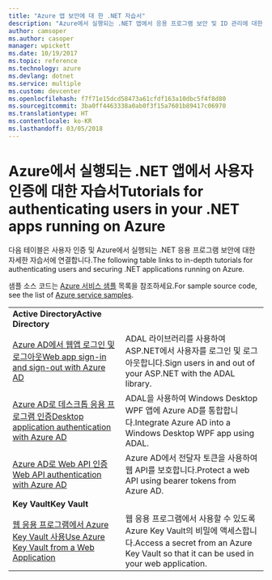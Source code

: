 ```yaml
---
title: "Azure 앱 보안에 대 한 .NET 자습서"
description: "Azure에서 실행되는 .NET 앱에서 응용 프로그램 보안 및 ID 관리에 대한 자습서입니다."
author: camsoper
ms.author: casoper
manager: wpickett
ms.date: 10/19/2017
ms.topic: reference
ms.technology: azure
ms.devlang: dotnet
ms.service: multiple
ms.custom: devcenter
ms.openlocfilehash: f7f71e15dcd58473a61cfdf163a10dbc5f4f8d80
ms.sourcegitcommit: 3ba0ff4463338a0ab0f3f15a7601b89417c06970
ms.translationtype: HT
ms.contentlocale: ko-KR
ms.lasthandoff: 03/05/2018
---
```

# <a name="tutorials-for-authenticating-users-in-your-net-apps-running-on-azure"></a><span data-ttu-id="21fbb-103">Azure에서 실행되는 .NET 앱에서 사용자 인증에 대한 자습서</span><span class="sxs-lookup"><span data-stu-id="21fbb-103">Tutorials for authenticating users in your .NET apps running on Azure</span></span>

<span data-ttu-id="21fbb-104">다음 테이블은 사용자 인증 및 Azure에서 실행되는 .NET 응용 프로그램 보안에 대한 자세한 자습서에 연결합니다.</span><span class="sxs-lookup"><span data-stu-id="21fbb-104">The following table links to in-depth tutorials for authenticating users and securing .NET applications running on Azure.</span></span>

<span data-ttu-id="21fbb-105">샘플 소스 코드는 [Azure 서비스 샘플](https://azure.microsoft.com/resources/samples/?platform=dotnet) 목록을 참조하세요.</span><span class="sxs-lookup"><span data-stu-id="21fbb-105">For sample source code, see the list of [Azure service samples](https://azure.microsoft.com/resources/samples/?platform=dotnet).</span></span>

| | |
|---|---|
|<span data-ttu-id="21fbb-106">**Active Directory**</span><span class="sxs-lookup"><span data-stu-id="21fbb-106">**Active Directory**</span></span>||
| <span data-ttu-id="21fbb-107">[Azure AD에서 웹앱 로그인 및 로그아웃][1]</span><span class="sxs-lookup"><span data-stu-id="21fbb-107">[Web app sign-in and sign-out with Azure AD][1]</span></span> | <span data-ttu-id="21fbb-108">ADAL 라이브러리를 사용하여 ASP.NET에서 사용자를 로그인 및 로그아웃합니다.</span><span class="sxs-lookup"><span data-stu-id="21fbb-108">Sign users in and out of your ASP.NET with the ADAL library.</span></span>
| <span data-ttu-id="21fbb-109">[Azure AD로 데스크톱 응용 프로그램 인증][2]</span><span class="sxs-lookup"><span data-stu-id="21fbb-109">[Desktop application authentication with Azure AD][2]</span></span>| <span data-ttu-id="21fbb-110">ADAL을 사용하여 Windows Desktop WPF 앱에 Azure AD를 통합합니다.</span><span class="sxs-lookup"><span data-stu-id="21fbb-110">Integrate Azure AD into a Windows Desktop WPF app using ADAL.</span></span> | 
| <span data-ttu-id="21fbb-111">[Azure AD로 Web API 인증][3]</span><span class="sxs-lookup"><span data-stu-id="21fbb-111">[Web API authentication with Azure AD][3]</span></span> | <span data-ttu-id="21fbb-112">Azure AD에서 전달자 토큰을 사용하여 웹 API를 보호합니다.</span><span class="sxs-lookup"><span data-stu-id="21fbb-112">Protect a web API using bearer tokens from Azure AD.</span></span> |
|<span data-ttu-id="21fbb-113">**Key Vault**</span><span class="sxs-lookup"><span data-stu-id="21fbb-113">**Key Vault**</span></span>||
| <span data-ttu-id="21fbb-114">[웹 응용 프로그램에서 Azure Key Vault 사용][4]</span><span class="sxs-lookup"><span data-stu-id="21fbb-114">[Use Azure Key Vault from a Web Application][4]</span></span> | <span data-ttu-id="21fbb-115">웹 응용 프로그램에서 사용할 수 있도록 Azure Key Vault의 비밀에 액세스합니다.</span><span class="sxs-lookup"><span data-stu-id="21fbb-115">Access a secret from an Azure Key Vault so that it can be used in your web application.</span></span> | 

[1]: /azure/active-directory/develop/active-directory-devquickstarts-webapp-dotnet
[2]: /azure/active-directory/develop/active-directory-devquickstarts-dotnet
[3]: /azure/active-directory/develop/active-directory-devquickstarts-webapi-dotnet
[4]: /azure/key-vault/key-vault-use-from-web-application